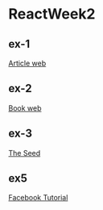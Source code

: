 # ReactWeek2

## ex-1
[Article web](https://github.com/xuzhenyang85/ReactWeek2/tree/master/routing-ex "Article web")

## ex-2
[Book web](https://github.com/xuzhenyang85/ReactWeek2/tree/master/routerdemo "Book web")

## ex-3
[The Seed](https://github.com/xuzhenyang85/ReactWeek2/tree/master/TheSeed "The seed")

## ex5
[Facebook Tutorial](https://github.com/xuzhenyang85/ReactWeek2/tree/master/facebooktutorial "Facebook Tutorial")
